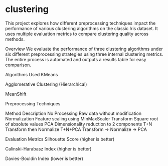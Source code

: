 # clustering
This project explores how different preprocessing techniques impact the performance of various clustering algorithms on the classic Iris dataset. It uses multiple evaluation metrics to compare clustering quality across methods.

Overview
We evaluate the performance of three clustering algorithms under six different preprocessing strategies using three internal clustering metrics. The entire process is automated and outputs a results table for easy comparison.

Algorithms Used
KMeans

Agglomerative Clustering (Hierarchical)

MeanShift

Preprocessing Techniques

Method	Description
No Processing	Raw data without modification
Normalization	Feature scaling using MinMaxScaler
Transform	Square root of absolute values
PCA	Dimensionality reduction to 2 components
T+N	Transform then Normalize
T+N+PCA	Transform → Normalize → PCA

Evaluation Metrics
Silhouette Score (higher is better)

Calinski-Harabasz Index (higher is better)

Davies-Bouldin Index (lower is better)
